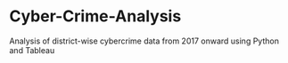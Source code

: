# Cyber-Crime-Analysis
Analysis of district-wise cybercrime data from 2017 onward using Python and Tableau
